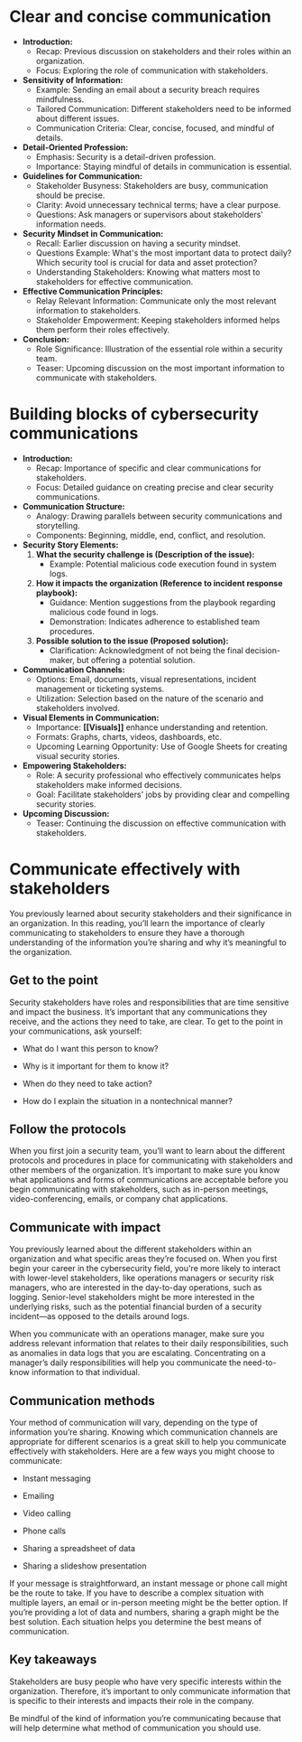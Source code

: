 # Clear and concise communication

- **Introduction:**
	- Recap: Previous discussion on stakeholders and their roles within an organization.
	- Focus: Exploring the role of communication with stakeholders.
- **Sensitivity of Information:**
	- Example: Sending an email about a security breach requires mindfulness.
	- Tailored Communication: Different stakeholders need to be informed about different issues.
	- Communication Criteria: Clear, concise, focused, and mindful of details.
- **Detail-Oriented Profession:**
	- Emphasis: Security is a detail-driven profession.
	- Importance: Staying mindful of details in communication is essential.
- **Guidelines for Communication:**
	- Stakeholder Busyness: Stakeholders are busy, communication should be precise.
	- Clarity: Avoid unnecessary technical terms; have a clear purpose.
	- Questions: Ask managers or supervisors about stakeholders' information needs.
- **Security Mindset in Communication:**
	- Recall: Earlier discussion on having a security mindset.
	- Questions Example: What's the most important data to protect daily? Which security tool is crucial for data and asset protection?
	- Understanding Stakeholders: Knowing what matters most to stakeholders for effective communication.
- **Effective Communication Principles:**
	- Relay Relevant Information: Communicate only the most relevant information to stakeholders.
	- Stakeholder Empowerment: Keeping stakeholders informed helps them perform their roles effectively.
- **Conclusion:**
	- Role Significance: Illustration of the essential role within a security team.
	- Teaser: Upcoming discussion on the most important information to communicate with stakeholders.

# Building blocks of cybersecurity communications

- **Introduction:**
	- Recap: Importance of specific and clear communications for stakeholders.
	- Focus: Detailed guidance on creating precise and clear security communications.
- **Communication Structure:**
	- Analogy: Drawing parallels between security communications and storytelling.
	- Components: Beginning, middle, end, conflict, and resolution.
- **Security Story Elements:**
	1. **What the security challenge is (Description of the issue):**
		- Example: Potential malicious code execution found in system logs.
	2. **How it impacts the organization (Reference to incident response playbook):**
		- Guidance: Mention suggestions from the playbook regarding malicious code found in logs.
		- Demonstration: Indicates adherence to established team procedures.
	3. **Possible solution to the issue (Proposed solution):**
		- Clarification: Acknowledgment of not being the final decision-maker, but offering a potential solution.
- **Communication Channels:**
	- Options: Email, documents, visual representations, incident management or ticketing systems.
	- Utilization: Selection based on the nature of the scenario and stakeholders involved.
- **Visual Elements in Communication:**
	- Importance: **[[Visuals]]** enhance understanding and retention.
	- Formats: Graphs, charts, videos, dashboards, etc.
	- Upcoming Learning Opportunity: Use of Google Sheets for creating visual security stories.
- **Empowering Stakeholders:**
	- Role: A security professional who effectively communicates helps stakeholders make informed decisions.
	- Goal: Facilitate stakeholders' jobs by providing clear and compelling security stories.
- **Upcoming Discussion:**
	- Teaser: Continuing the discussion on effective communication with stakeholders.

# Communicate effectively with stakeholders

You previously learned about security stakeholders and their significance in an organization. In this reading, you’ll learn the importance of clearly communicating to stakeholders to ensure they have a thorough understanding of the information you’re sharing and why it’s meaningful to the organization. 

## Get to the point

Security stakeholders have roles and responsibilities that are time sensitive and impact the business. It’s important that any communications they receive, and the actions they need to take, are clear. To get to the point in your communications, ask yourself: 

- What do I want this person to know? 
    
- Why is it important for them to know it? 
    
- When do they need to take action?
    
- How do I explain the situation in a nontechnical manner?
    

## Follow the protocols 

When you first join a security team, you’ll want to learn about the different protocols and procedures in place for communicating with stakeholders and other members of the organization. It’s important to make sure you know what applications and forms of communications are acceptable before you begin communicating with stakeholders, such as in-person meetings, video-conferencing, emails, or company chat applications.

## Communicate with impact

You previously learned about the different stakeholders within an organization and what specific areas they’re focused on. When you first begin your career in the cybersecurity field, you're more likely to interact with lower-level stakeholders, like operations managers or security risk managers, who are interested in the day-to-day operations, such as logging. Senior-level stakeholders might be more interested in the underlying risks, such as the potential financial burden of a security incident—as opposed to the details around logs. 

When you communicate with an operations manager, make sure you address relevant information that relates to their daily responsibilities, such as anomalies in data logs that you are escalating. Concentrating on a manager’s daily responsibilities will help you communicate the need-to-know information to that individual. 

## Communication methods

Your method of communication will vary, depending on the type of information you’re sharing. Knowing which communication channels are appropriate for different scenarios is a great skill to help you communicate effectively with stakeholders. Here are a few ways you might choose to communicate:

- Instant messaging
    
- Emailing
    
- Video calling
    
- Phone calls
    
- Sharing a spreadsheet of data
    
- Sharing a slideshow presentation 
    

If your message is straightforward, an instant message or phone call might be the route to take. If you have to describe a complex situation with multiple layers, an email or in-person meeting might be the better option. If you’re providing a lot of data and numbers, sharing a graph might be the best solution. Each situation helps you determine the best means of communication. 

## Key takeaways

Stakeholders are busy people who have very specific interests within the organization. Therefore, it’s important to only communicate information that is specific to their interests and impacts their role in the company.

Be mindful of the kind of information you’re communicating because that will help determine what method of communication you should use.